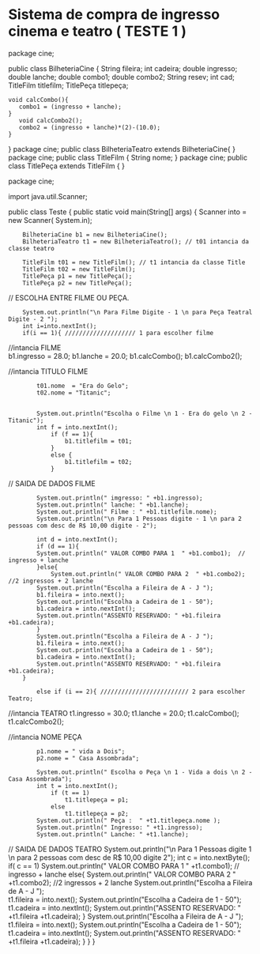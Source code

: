 #  Sistema de compra de ingresso cinema e teatro ( TESTE 1 )
package cine;

public class BilheteriaCine {
    String fileira;
    int cadeira;
    double ingresso;
    double lanche;
    double combo1;
    double combo2;
    String resev;
    int cad;
    TitleFilm titlefilm;
    TitlePeça titlepeça;
    
    void calcCombo(){
       combo1 = (ingresso + lanche);
    }
       void calcCombo2();
       combo2 = (ingresso + lanche)*(2)-(10.0);
    }
}
package cine;
public class BilheteriaTeatro extends BilheteriaCine{
}
package cine;
public class TitleFilm {
    String nome;
}
package cine;
public class TitlePeça extends TitleFilm {
}



package cine;

import java.util.Scanner;

public class Teste {
    public static void main(String[] args) {
        Scanner into = new Scanner( System.in);
    
        BilheteriaCine b1 = new BilheteriaCine();
        BilheteriaTeatro t1 = new BilheteriaTeatro(); // t01 intancia da classe teatro
        
        TitleFilm t01 = new TitleFilm(); // t1 intancia da classe Title
        TitleFilm t02 = new TitleFilm();
        TitlePeça p1 = new TitlePeça();
        TitlePeça p2 = new TitlePeça();
        
//  ESCOLHA ENTRE FILME OU PEÇA.
    
        System.out.println("\n Para Filme Digite - 1 \n para Peça Teatral Digite - 2 ");
        int i=into.nextInt();
        if(i == 1){ //////////////////// 1 para escolher filme 
//intancia FILME     
            b1.ingresso = 28.0;
            b1.lanche = 20.0;
            b1.calcCombo();
            b1.calcCombo2();
            
//intancia TITULO FILME
             
            t01.nome  = "Era do Gelo";
            t02.nome = "Titanic";
            
           
            System.out.println("Escolha o Filme \n 1 - Era do gelo \n 2 - Titanic");
            int f = into.nextInt();
                if (f == 1){
                    b1.titlefilm = t01;
                }
                else {
                    b1.titlefilm = t02;
                }
// SAIDA DE DADOS FILME

            System.out.println(" imgresso: " +b1.ingresso);
            System.out.println(" lanche: " +b1.lanche);
            System.out.println(" Filme : " +b1.titlefilm.nome);
            System.out.println("\n Para 1 Pessoas digite - 1 \n para 2 pessoas com desc de R$ 10,00 digite - 2"); 
            
            int d = into.nextInt(); 
            if (d == 1){
            System.out.println(" VALOR COMBO PARA 1  " +b1.combo1);  // ingresso + lanche
            }else{
                System.out.println(" VALOR COMBO PARA 2  " +b1.combo2);  //2 ingressos + 2 lanche 
            System.out.println("Escolha a Fileira de A - J ");
            b1.fileira = into.next();
            System.out.println("Escolha a Cadeira de 1 - 50");
            b1.cadeira = into.nextInt();
            System.out.println("ASSENTO RESERVADO: " +b1.fileira +b1.cadeira);
            }
            System.out.println("Escolha a Fileira de A - J ");
            b1.fileira = into.next();
            System.out.println("Escolha a Cadeira de 1 - 50");
            b1.cadeira = into.nextInt();
            System.out.println("ASSENTO RESERVADO: " +b1.fileira +b1.cadeira);
        }       
        
            else if (i == 2){ ///////////////////////// 2 para escolher Teatro;
//intancia TEATRO
            t1.ingresso = 30.0;
            t1.lanche = 20.0;
            t1.calcCombo();
            t1.calcCombo2();
           
            
//intancia NOME PEÇA
            
            p1.nome = " vida a Dois";
            p2.nome = " Casa Assombrada";

            System.out.println(" Escolha o Peça \n 1 - Vida a dois \n 2 - Casa Assombrada");
            int t = into.nextInt();
                if (t == 1)
                    t1.titlepeça = p1;
                else 
                    t1.titlepeça = p2;
            System.out.println(" Peça :  " +t1.titlepeça.nome );
            System.out.println(" Ingresso: " +t1.ingresso);
            System.out.println(" Lanche: " +t1.lanche);

// SAIDA DE DADOS TEATRO
            System.out.println("\n Para 1 Pessoas digite 1 \n para 2 pessoas com desc de R$ 10,00 digite 2"); 
            int c = into.nextByte();
                if( c == 1)
                System.out.println(" VALOR COMBO PARA 1  " +t1.combo1); // ingresso + lanche
                else{
                    System.out.println(" VALOR COMBO PARA 2  " +t1.combo2); //2 ingressos + 2 lanche
                    System.out.println("Escolha a Fileira de A - J ");  
                    t1.fileira = into.next();
                    System.out.println("Escolha a Cadeira de 1 - 50");
                    t1.cadeira = into.nextInt();
                    System.out.println("ASSENTO RESERVADO: " +t1.fileira +t1.cadeira);
                } 
            System.out.println("Escolha a Fileira de A - J ");  
            t1.fileira = into.next();
            System.out.println("Escolha a Cadeira de 1 - 50");
            t1.cadeira = into.nextInt();
            System.out.println("ASSENTO RESERVADO: " +t1.fileira +t1.cadeira);
        }
    }
}
